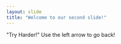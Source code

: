 ```yaml
---
layout: slide
title: "Welcome to our second slide!"
---
```

"Try Harder!"
Use the left arrow to go back!
